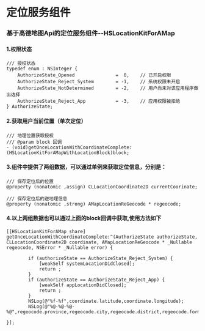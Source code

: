 # 定位服务组件

### 基于高德地图Api的定位服务组件--HSLocationKitForAMap

#### 1.权限状态

```objc
/// 授权状态
typedef enum : NSInteger {
    AuthorizeState_Opened               =  0,    // 已开启权限
    AuthorizeState_Reject_System        = -1,    // 系统权限未开启
    AuthorizeState_NotDetermined        = -2,    // 用户尚未对该应用程序做出选择
    AuthorizeState_Reject_App           = -3,    // 应用权限被拒绝
} AuthorizeState;
```



#### 2.获取用户当前位置（单次定位）

```objc
/// 地理位置获取授权
/// @param block 回调
- (void)getOnceLocationWithCoordinateComplete:(HSLocationKitForAMapWithLocationBlock)block;
```



#### 3.组件中提供了两组数据，可以通过单例来获取定位信息，分别是：

```objc
/// 保存定位后的位置
@property (nonatomic ,assign) CLLocationCoordinate2D currentCoorinate;

/// 保存定位后的逆地理信息
@property (nonatomic ,strong) AMapLocationReGeocode * regeocode;
```



#### 4.以上两组数据也可以通过上面的block回调中获取,使用方法如下

```objc
[[HSLocationKitForAMap share] getOnceLocationWithCoordinateComplete:^(AuthorizeState authorizeState, CLLocationCoordinate2D coordinate, AMapLocationReGeocode * _Nullable regeocode, NSError * _Nullable error) {
        
        if (authorizeState == AuthorizeState_Reject_System) {
            [weakSelf systemLocationDidClosed];
            return ;
        }
        if (authorizeState == AuthorizeState_Reject_App) {
            [weakSelf appLocationDidClosed];
            return ;
        }
        NSLog(@"%f-%f",coordinate.latitude,coordinate.longitude);
        NSLog(@"%@-%@-%@-%@",regeocode.province,regeocode.city,regeocode.district,regeocode.formattedAddress);
  
}];
```

